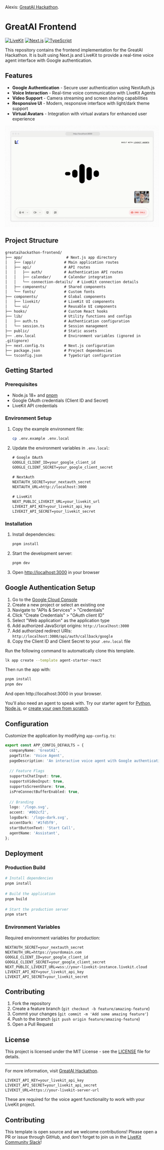 
Alexis: [GreatAI Hackathon](https://greataihackathon.com/).

# GreatAI Frontend

[![LiveKit](https://img.shields.io/badge/LiveKit-000000?style=for-the-badge&logo=livekit&logoColor=white)](https://livekit.io/)
[![Next.js](https://img.shields.io/badge/Next.js-000000?style=for-the-badge&logo=next.js&logoColor=white)](https://nextjs.org/)
[![TypeScript](https://img.shields.io/badge/TypeScript-007ACC?style=for-the-badge&logo=typescript&logoColor=white)](https://www.typescriptlang.org/)

This repository contains the frontend implementation for the GreatAI Hackathon. It is built using Next.js and LiveKit to provide a real-time voice agent interface with Google authentication.

## Features

- **Google Authentication** - Secure user authentication using NextAuth.js
- **Voice Interaction** - Real-time voice communication with LiveKit Agents
- **Video Support** - Camera streaming and screen sharing capabilities
- **Responsive UI** - Modern, responsive interface with light/dark theme support
- **Virtual Avatars** - Integration with virtual avatars for enhanced user experience

<picture>
  <source srcset="./.github/assets/readme-hero-dark.webp" media="(prefers-color-scheme: dark)">
  <source srcset="./.github/assets/readme-hero-light.webp" media="(prefers-color-scheme: light)">
  <img src="./.github/assets/readme-hero-light.webp" alt="App screenshot">
</picture>

## Project Structure

```
greataihackathon-frontend/
├── app/                    # Next.js app directory
│   ├── (app)/             # Main application routes
│   ├── api/               # API routes
│   │   ├── auth/          # Authentication API routes
│   │   ├── calendar/      # Calendar integration
│   │   └── connection-details/  # LiveKit connection details
│   ├── components/        # Shared components
│   └── fonts/             # Custom fonts
├── components/            # Global components
│   ├── livekit/           # LiveKit UI components
│   └── ui/                # Reusable UI components
├── hooks/                 # Custom React hooks
├── lib/                   # Utility functions and configs
│   ├── auth.ts            # Authentication configuration
│   └── session.ts         # Session management
├── public/                # Static assets
├── .env.local             # Environment variables (ignored in .gitignore)
├── next.config.ts         # Next.js configuration
├── package.json           # Project dependencies
└── tsconfig.json          # TypeScript configuration
```

## Getting Started

### Prerequisites

- Node.js 18+ and [pnpm](https://pnpm.io/)
- Google OAuth credentials (Client ID and Secret)
- LiveKit API credentials

### Environment Setup

1. Copy the example environment file:
   ```bash
   cp .env.example .env.local
   ```

2. Update the environment variables in `.env.local`:
   ```env
   # Google OAuth
   GOOGLE_CLIENT_ID=your_google_client_id
   GOOGLE_CLIENT_SECRET=your_google_client_secret
   
   # NextAuth
   NEXTAUTH_SECRET=your_nextauth_secret
   NEXTAUTH_URL=http://localhost:3000
   
   # LiveKit
   NEXT_PUBLIC_LIVEKIT_URL=your_livekit_url
   LIVEKIT_API_KEY=your_livekit_api_key
   LIVEKIT_API_SECRET=your_livekit_secret
   ```

### Installation

1. Install dependencies:
   ```bash
   pnpm install
   ```

2. Start the development server:
   ```bash
   pnpm dev
   ```

3. Open [http://localhost:3000](http://localhost:3000) in your browser

## Google Authentication Setup

1. Go to the [Google Cloud Console](https://console.cloud.google.com/)
2. Create a new project or select an existing one
3. Navigate to "APIs & Services" > "Credentials"
4. Click "Create Credentials" > "OAuth client ID"
5. Select "Web application" as the application type
6. Add authorized JavaScript origins: `http://localhost:3000`
7. Add authorized redirect URIs: `http://localhost:3000/api/auth/callback/google`
8. Copy the Client ID and Client Secret to your `.env.local` file

Run the following command to automatically clone this template.

```bash
lk app create --template agent-starter-react
```

Then run the app with:

```bash
pnpm install
pnpm dev
```

And open http://localhost:3000 in your browser.

You'll also need an agent to speak with. Try our starter agent for [Python](https://github.com/livekit-examples/agent-starter-python), [Node.js](https://github.com/livekit-examples/agent-starter-node), or [create your own from scratch](https://docs.livekit.io/agents/start/voice-ai/).

## Configuration

Customize the application by modifying `app-config.ts`:

```typescript
export const APP_CONFIG_DEFAULTS = {
  companyName: 'GreatAI',
  pageTitle: 'Voice Agent',
  pageDescription: 'An interactive voice agent with Google authentication',
  
  // Feature Flags
  supportsChatInput: true,
  supportsVideoInput: true,
  supportsScreenShare: true,
  isPreConnectBufferEnabled: true,

  // Branding
  logo: '/logo.svg',
  accent: '#002cf2',
  logoDark: '/logo-dark.svg',
  accentDark: '#1fd5f9',
  startButtonText: 'Start Call',
  agentName: 'Assistant',
};
```

## Deployment

### Production Build

```bash
# Install dependencies
pnpm install

# Build the application
pnpm build

# Start the production server
pnpm start
```

### Environment Variables

Required environment variables for production:

```env
NEXTAUTH_SECRET=your_nextauth_secret
NEXTAUTH_URL=https://yourdomain.com
GOOGLE_CLIENT_ID=your_google_client_id
GOOGLE_CLIENT_SECRET=your_google_client_secret
NEXT_PUBLIC_LIVEKIT_URL=wss://your-livekit-instance.livekit.cloud
LIVEKIT_API_KEY=your_livekit_api_key
LIVEKIT_API_SECRET=your_livekit_secret
```

## Contributing

1. Fork the repository
2. Create a feature branch (`git checkout -b feature/amazing-feature`)
3. Commit your changes (`git commit -m 'Add some amazing feature'`)
4. Push to the branch (`git push origin feature/amazing-feature`)
5. Open a Pull Request

## License

This project is licensed under the MIT License - see the [LICENSE](LICENSE) file for details.

---

For more information, visit [GreatAI Hackathon](https://greataihackathon.com/).

```env
LIVEKIT_API_KEY=your_livekit_api_key
LIVEKIT_API_SECRET=your_livekit_api_secret
LIVEKIT_URL=https://your-livekit-server-url
```

These are required for the voice agent functionality to work with your LiveKit project.

## Contributing

This template is open source and we welcome contributions! Please open a PR or issue through GitHub, and don't forget to join us in the [LiveKit Community Slack](https://livekit.io/join-slack)!
